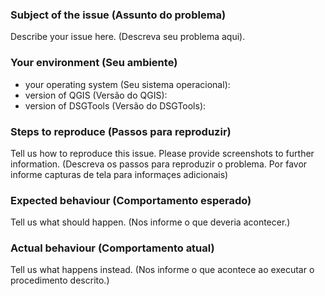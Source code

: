 ### Subject of the issue (Assunto do problema)
Describe your issue here. (Descreva seu problema aqui).

### Your environment (Seu ambiente)
* your operating system (Seu sistema operacional):
* version of QGIS (Versão do QGIS):
* version of DSGTools (Versão do DSGTools):

### Steps to reproduce (Passos para reproduzir)
Tell us how to reproduce this issue. Please provide screenshots to further information. (Descreva os passos para reproduzir o problema. Por favor informe capturas de tela para informaçes adicionais)

### Expected behaviour (Comportamento esperado)
Tell us what should happen. (Nos informe o que deveria acontecer.)

### Actual behaviour (Comportamento atual)
Tell us what happens instead. (Nos informe o que acontece ao executar o procedimento descrito.)
